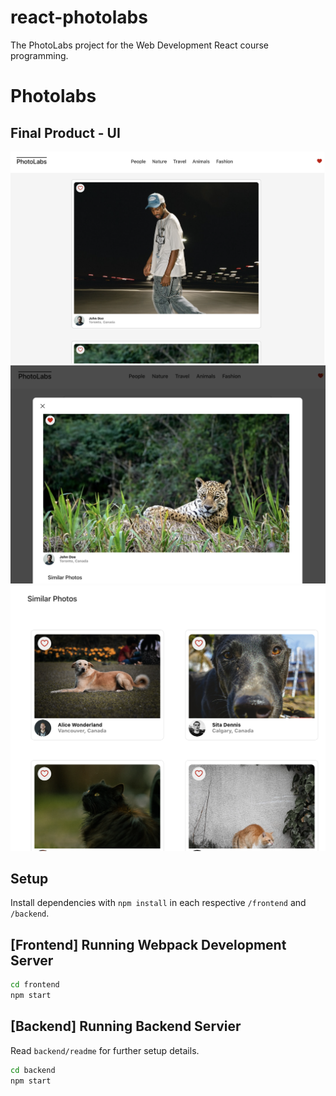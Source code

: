 # react-photolabs
The PhotoLabs project for the Web Development React course programming.

# Photolabs

## Final Product - UI

![Home Page of PhotoLabs](/frontend/src/assets/homepage.png)
![Display modal when clicking on the photo](/frontend/src/assets/displayModal.png)
![Display similar photos in modal](/frontend/src/assets/modal_similarphotos.png)

## Setup

Install dependencies with `npm install` in each respective `/frontend` and `/backend`.

## [Frontend] Running Webpack Development Server

```sh
cd frontend
npm start
```

## [Backend] Running Backend Servier

Read `backend/readme` for further setup details.

```sh
cd backend
npm start
```
